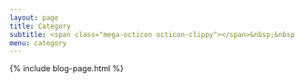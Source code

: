 ```yaml
---
layout: page
title: Category
subtitle: <span class="mega-octicon octicon-clippy"></span>&nbsp;&nbsp; Take notes about everything new
menu: category
---
```

{% include blog-page.html %}
